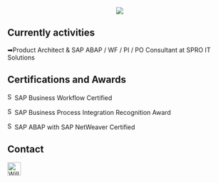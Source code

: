 <p align="center"><img src="https://github-readme-stats.vercel.app/api?username=WillianGruber&theme=blue-green&show_icons=true&include_all_commits=true"/></p>

## Currently activities
➡Product Architect & SAP ABAP / WF / PI / PO Consultant at SPRO IT Solutions

## Certifications and Awards
<p><img src="https://customer-stories-feed.github.com/customer_stories/sap/logo.svg" alt="SAP" height="16">SAP Business Workflow Certified</p>
<p><img src="https://customer-stories-feed.github.com/customer_stories/sap/logo.svg" alt="SAP" height="16">SAP Business Process Integration Recognition Award</p>
<p><img src="https://customer-stories-feed.github.com/customer_stories/sap/logo.svg" alt="SAP" height="16">SAP ABAP with SAP NetWeaver Certified</p>

## Contact
<p><a href="www.linkedin.com/in/williangruber"><img src="https://www.vectorlogo.zone/logos/linkedin/linkedin-icon.svg" alt="Willian Gruber's LinkedIn Profile" height="30" width="30"></a></p>

